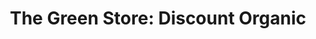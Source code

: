 ---
title: "The Green Store: Discount Organic"
url: /nanaimo/the-green-store-discount-organic/
shop: Supermarkt
---